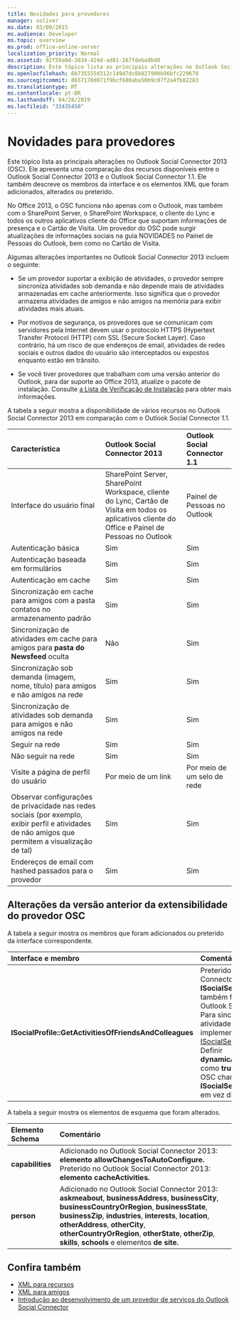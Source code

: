 ```yaml
---
title: Novidades para provedores
manager: soliver
ms.date: 03/09/2015
ms.audience: Developer
ms.topic: overview
ms.prod: office-online-server
localization_priority: Normal
ms.assetid: 92f59a0d-3834-424d-ad81-167fdeba9bd0
description: Este tópico lista as principais alterações no Outlook Social Connector 2013 (OSC). Ele apresenta uma comparação dos recursos disponíveis entre o Outlook Social Connector 2013 e o Outlook Social Connector 1.1.
ms.openlocfilehash: 6b735555d312c149d7dc8b827990b96bfc229678
ms.sourcegitcommit: 8657170d071f9bcf680aba50b9c07f2a4fb82283
ms.translationtype: MT
ms.contentlocale: pt-BR
ms.lasthandoff: 04/28/2019
ms.locfileid: "33435450"
---
```

# <a name="whats-new-for-providers"></a>Novidades para provedores

Este tópico lista as principais alterações no Outlook Social Connector 2013 (OSC). Ele apresenta uma comparação dos recursos disponíveis entre o Outlook Social Connector 2013 e o Outlook Social Connector 1.1. Ele também descreve os membros da interface e os elementos XML que foram adicionados, alterados ou preterido. 
  
No Office 2013, o OSC funciona não apenas com o Outlook, mas também com o SharePoint Server, o SharePoint Workspace, o cliente do Lync e todos os outros aplicativos cliente do Office que suportam informações de presença e o Cartão de Visita. Um provedor do OSC pode surgir  atualizações de informações sociais na guia NOVIDADES no Painel de Pessoas do Outlook, bem como no Cartão de Visita. 
  
Algumas alterações importantes no Outlook Social Connector 2013 incluem o seguinte: 
  
- Se um provedor suportar a exibição de atividades, o provedor sempre sincroniza atividades sob demanda e não depende mais de atividades armazenadas em cache anteriormente. Isso significa que o provedor armazena atividades de amigos e não amigos na memória para exibir atividades mais atuais.
    
- Por motivos de segurança, os provedores que se comunicam com servidores pela Internet devem usar o protocolo HTTPS (Hypertext Transfer Protocol (HTTP) com SSL (Secure Socket Layer). Caso contrário, há um risco de que endereços de email, atividades de redes sociais e outros dados do usuário são interceptados ou expostos enquanto estão em trânsito.
    
- Se você tiver provedores que trabalham com uma versão anterior do Outlook, para dar suporte ao Office 2013, atualize o pacote de instalação. Consulte [a Lista de Verificação de Instalação](installation-checklist.md) para obter mais informações. 
    
A tabela a seguir mostra a disponibilidade de vários recursos no Outlook Social Connector 2013 em comparação com o Outlook Social Connector 1.1.
  
|**Característica**|**Outlook Social Connector 2013**|**Outlook Social Connector 1.1**|
|:-----|:-----|:-----|
|Interface do usuário final  <br/> |SharePoint Server, SharePoint Workspace, cliente do Lync, Cartão de Visita em todos os aplicativos cliente do Office e Painel de Pessoas no Outlook  <br/> |Painel de Pessoas no Outlook  <br/> |
|Autenticação básica  <br/> |Sim  <br/> |Sim  <br/> |
|Autenticação baseada em formulários  <br/> |Sim  <br/> |Sim  <br/> |
|Autenticação em cache  <br/> |Sim  <br/> |Sim  <br/> |
|Sincronização em cache para amigos com a pasta contatos no armazenamento padrão  <br/> |Sim  <br/> |Sim  <br/> |
|Sincronização de atividades em cache para amigos para **pasta do Newsfeed** oculta  <br/> |Não  <br/> |Sim  <br/> |
|Sincronização sob demanda (imagem, nome, título) para amigos e não amigos na rede  <br/> |Sim  <br/> |Sim  <br/> |
|Sincronização de atividades sob demanda para amigos e não amigos na rede  <br/> |Sim  <br/> |Sim  <br/> |
|Seguir na rede  <br/> |Sim  <br/> |Sim  <br/> |
|Não seguir na rede  <br/> |Sim  <br/> |Sim  <br/> |
|Visite a página de perfil do usuário  <br/> |Por meio de um link  <br/> |Por meio de um selo de rede  <br/> |
|Observar configurações de privacidade nas redes sociais (por exemplo, exibir perfil e atividades de não amigos que permitem a visualização de tal)  <br/> |Sim  <br/> |Sim  <br/> |
|Endereços de email com hashed passados para o provedor  <br/> |Sim  <br/> |Sim  <br/> |

<a name="OlSocialConnector_Changes"> </a>

## <a name="changes-from-the-previous-version-of-osc-provider-extensibility"></a>Alterações da versão anterior da extensibilidade do provedor OSC

A tabela a seguir mostra os membros que foram adicionados ou preterido da interface correspondente.
  
|**Interface e membro**|**Comentário**|
|:-----|:-----|
|**ISocialProfile::GetActivitiesOfFriendsAndColleagues** <br/> |Preterido no Outlook Social Connector 2013. Observe que **ISocialSession::GetActivities** também foi preterido desde o Outlook Social Connector 1.1.  <br/> Para sincronizar feeds de atividades, você deve implementar o [método ISocialSession2::GetActivitiesEx.](isocialsession2-getactivitiesex.md) Definir **dynamicActivitiesLookupEx** como **true**, que solicitará que o OSC chame **ISocialSession2::GetActivitiesEx** em vez disso.  <br/> |
   
A tabela a seguir mostra os elementos de esquema que foram alterados.
  
|**Elemento Schema**|**Comentário**|
|:-----|:-----|
|**capabilities** <br/> |Adicionado no Outlook Social Connector 2013: **elemento allowChangesToAutoConfigure.**  <br/> Preterido no Outlook Social Connector 2013: **elemento cacheActivities.**  <br/> |
|**person** <br/> |Adicionado no Outlook Social Connector 2013: **askmeabout**, **businessAddress**, **businessCity**, **businessCountryOrRegion**, **businessState**, **businessZip**, **industries**, **interests**, **location**, **otherAddress**, **otherCity**, **otherCountryOrRegion**, **otherState**, **otherZip**, **skills**, **schools** e elementos **de site.**  <br/> |
   
## <a name="see-also"></a>Confira também

- [XML para recursos](xml-for-capabilities.md)
- [XML para amigos](xml-for-friends.md)
- [Introdução ao desenvolvimento de um provedor de serviços do Outlook Social Connector](getting-started-with-developing-an-outlook-social-connector-provider.md)

